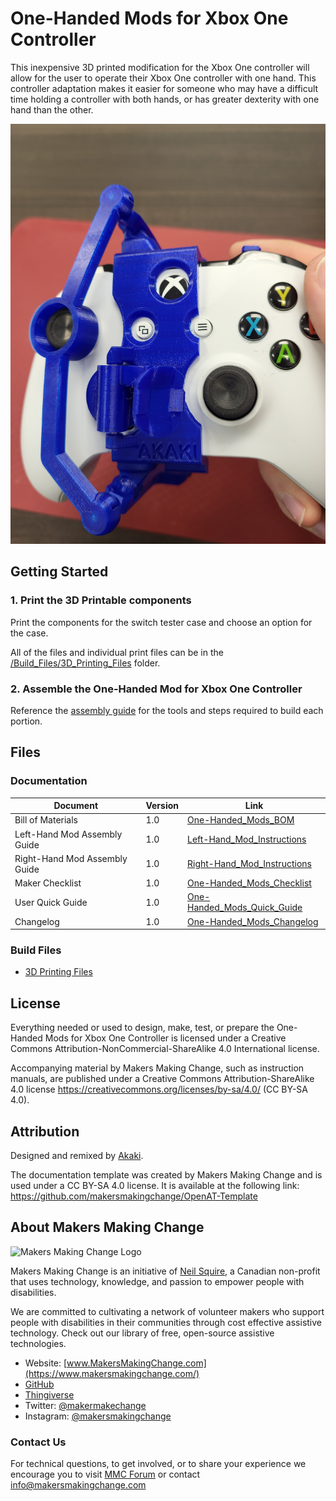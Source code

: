 <!--- 
Open Source Assistive Technology: GitHub Readme Template
 --->

<!---
INSTRUCTIONS
This is a markdown template for creating the README.md file in a GitHub repository. This file is rendered and displayed automatically when someone visits the repository.

This document includes helper text that will not be displayed when rendered. Any text between the less-than sign + exclamation mark + three hyphen-minus (<!---) and matching three hyphen-minus + greater-than sign will not be displayed. This helper text can be deleted once the corresponding section is completed.

 --->
 
 <!--- 
TITLE
Should match the name of the GitHub repository. Choose something descriptive rather than whimsical. 
 --->
 # One-Handed Mods for Xbox One Controller

<!--- 
SUMMARY
A brief summary of the project. What it does, who it is for, how much it costs.
 --->
This inexpensive 3D printed modification for the Xbox One controller will allow for the user to operate their Xbox One controller with one hand. This controller adaptation makes it easier for someone who may have a difficult time holding a controller with both hands, or has greater dexterity with one hand than the other.

<!--- 
PHOTO

 --->
![Right Hand Mod on Xbox One Controller](Photos/RH-Mod_On_Controller.jpg)

<!--- 
## More info at
 - [Makers Making Change Forum Thread](https://makersmakingchange.com/forum/topic/one-handed-mods-for-xbox-one-controller/) 
 - [Makers Making Change Project Page](https://makersmakingchange.com/project/one-handed-mods-for-xbox-one-controller/)
 --->


## Getting Started
<!--- 
Include an overall idea of what major steps are required to build the device.
 --->

### 1. Print the 3D Printable components
Print the components for the switch tester case and choose an option for the case.

All of the files and individual print files can be in the [/Build_Files/3D_Printing_Files](/Build_Files/3D_Printing/) folder.

### 2. Assemble the One-Handed Mod for Xbox One Controller
Reference the [assembly guide](/Documentation/ProductTitle_Assembly_Guide.pdf) for the tools and steps required to build each portion.

## Files
<!---
FILES
This section includes all the information and files required to build and modify the device, including documentation, design files, and build files. 
--->

### Documentation
<!---
DOCUMENTATION

--->
| Document | Version | Link |
|----------|---------|------|
| Bill of Materials    | 1.0 | [One-Handed_Mods_BOM](/Documentation/Working_Files/One-Handed_Mods_for_Xbox_One_Controller_BOM.xlsx) |
| Left-Hand Mod Assembly Guide       | 1.0 | [Left-Hand_Mod_Instructions](/Documentation/Left-Handed_Mod_for_Xbox_One_Controller_Assembly_Guide.pdf) |
| Right-Hand Mod Assembly Guide       | 1.0 | [Right-Hand_Mod_Instructions](/Documentation/Right-Handed_Mod_for_Xbox_One_Controller_Assembly_Guide.pdf) |
| Maker Checklist      | 1.0 | [One-Handed_Mods_Checklist](/Documentation/One-Handed_Mods_for_Xbox_One_Controller_Maker_Checklist.pdf) |
| User Quick Guide          | 1.0 | [One-Handed_Mods_Quick_Guide](/Documentation/One-Handed_Mods_for_Xbox_One_Controller_User_Guide.pdf)        |
| Changelog            | 1.0 | [One-Handed_Mods_Changelog](/Documentation/One-Handed_Mods_for_Xbox_One_Controller_Changelog.pdf)               |

### Build Files
<!---
BUILD FILES
This section i
--->
 - [3D Printing Files](/Build_Files/3D_Printing)

## License
<!---
LICENSE
Choose an appropriate license. We recommend an open-source hardware compatible license.
--->
Everything needed or used to design, make, test, or prepare the One-Handed Mods for Xbox One Controller is licensed under a Creative Commons Attribution-NonCommercial-ShareAlike 4.0 International license.

Accompanying material by Makers Making Change, such as instruction manuals, are published under a Creative Commons Attribution-ShareAlike 4.0 license <https://creativecommons.org/licenses/by-sa/4.0/> (CC BY-SA 4.0).

## Attribution
<!---
ATTRIBUTION
Include any information related to the development of the design. This may include who identified the initial challenge, who contributed to the design
--->
Designed and remixed by [Akaki](https://www.printables.com/social/106360-akaki/about).

The documentation template was created by Makers Making Change and is used under a CC BY-SA 4.0 license. It is available at the following link: https://github.com/makersmakingchange/OpenAT-Template



## About Makers Making Change
<img src="https://www.makersmakingchange.com/wp-content/uploads/logo/mmc_logo.svg" width="500" alt="Makers Making Change Logo">

Makers Making Change is an initiative of [Neil Squire](https://www.neilsquire.ca/), a Canadian non-profit that uses technology, knowledge, and passion to empower people with disabilities.

We are committed to cultivating a network of volunteer makers who support people with disabilities in their communities through cost effective assistive technology. Check out our library of free, open-source assistive technologies.

 - Website: [www.MakersMakingChange.com](https://www.makersmakingchange.com/)
 - [GitHub](https://github.com/makersmakingchange)
 - [Thingiverse](https://www.thingiverse.com/makersmakingchange/about)
 - Twitter: [@makermakechange](https://twitter.com/makermakechange)
 - Instagram: [@makersmakingchange](https://www.instagram.com/makersmakingchange)

### Contact Us
For technical questions, to get involved, or to share your experience we encourage you to visit [MMC Forum](https://forum.makersmakingchange.com) or contact info@makersmakingchange.com
